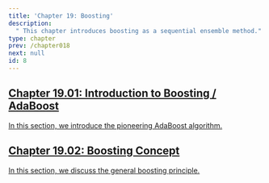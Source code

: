 ```yaml
---
title: 'Chapter 19: Boosting'
description:
  " This chapter introduces boosting as a sequential ensemble method." 
type: chapter
prev: /chapter018
next: null
id: 8
---
```



<section class="c72e2d57">
  <h2 class="_5e0ebe7a">
  <a class="_46224d00 _7e2d93b5" href="/chapter19-01-adaboost">Chapter 19.01: Introduction to Boosting / AdaBoost</a>

  </h2>
  <p class="de526628">
  <a class="_46224d00 _7e2d93b5" href="/chapter19-01-adaboost"> In this section, we introduce the pioneering AdaBoost algorithm. </a>
  </p>
</section>





<section class="c72e2d57">
  <h2 class="_5e0ebe7a">
  <a class="_46224d00 _7e2d93b5" href="/chapter19-02-boosting-concept">Chapter 19.02: Boosting Concept</a>

  </h2>
  <p class="de526628">
  <a class="_46224d00 _7e2d93b5" href="/chapter19-02-boosting-concept"> In this section, we discuss the general boosting principle. </a>
  </p>
</section>




